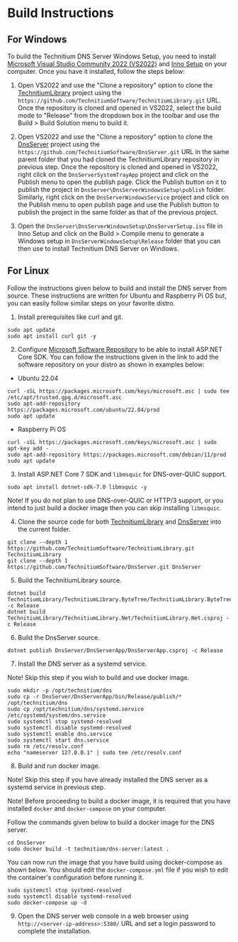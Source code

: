 # Build Instructions

## For Windows

To build the Technitium DNS Server Windows Setup, you need to install [Microsoft Visual Studio Community 2022 (VS2022)](https://visualstudio.microsoft.com/vs/) and [Inno Setup](https://jrsoftware.org/isinfo.php) on your computer. Once you have it installed, follow the steps below:

1. Open VS2022 and use the "Clone a repository" option to clone the [TechnitiumLibrary](https://github.com/TechnitiumSoftware/TechnitiumLibrary) project using the `https://github.com/TechnitiumSoftware/TechnitiumLibrary.git` URL. Once the repository is cloned and opened in VS2022, select the build mode to "Release" from the dropdown box in the toolbar and use the Build > Build Solution menu to build it.

2. Open VS2022 and use the "Clone a repository" option to clone the [DnsServer](https://github.com/TechnitiumSoftware/DnsServer) project using the `https://github.com/TechnitiumSoftware/DnsServer.git` URL in the same parent folder that you had cloned the TechnitiumLibrary repository in previous step. Once the repository is cloned and opened in VS2022, right click on the `DnsServerSystemTrayApp` project and click on the Publish menu to open the publish page. Click the Publish button on it to publish the project in `DnsServer\DnsServerWindowsSetup\publish` folder. Similarly, right click on the `DnsServerWindowsService` project and click on the Publish menu to open publish page and use the Publish button to publish the project in the same folder as that of the previous project.

3. Open the `DnsServer\DnsServerWindowsSetup\DnsServerSetup.iss` file in Inno Setup and click on the Build > Compile menu to generate a Windows setup in `DnsServerWindowsSetup\Release` folder that you can then use to install Technitium DNS Server on Windows.

## For Linux

Follow the instructions given below to build and install the DNS server from source. These instructions are written for Ubuntu and Raspberry Pi OS but, you can easily follow similar steps on your favorite distro.

1. Install prerequisites like curl and git.
```
sudo apt update
sudo apt install curl git -y
```

2. Configure [Microsoft Software Repository](https://learn.microsoft.com/en-us/windows-server/administration/linux-package-repository-for-microsoft-software) to be able to install ASP.NET Core SDK. You can follow the instructions given in the link to add the software repository on your distro as shown in examples below:

- Ubuntu 22.04
```
curl -sSL https://packages.microsoft.com/keys/microsoft.asc | sudo tee /etc/apt/trusted.gpg.d/microsoft.asc
sudo apt-add-repository https://packages.microsoft.com/ubuntu/22.04/prod
sudo apt update
```

- Raspberry Pi OS
```
curl -sSL https://packages.microsoft.com/keys/microsoft.asc | sudo apt-key add -
sudo apt-add-repository https://packages.microsoft.com/debian/11/prod
sudo apt update
```

3. Install ASP.NET Core 7 SDK and `libmsquic` for DNS-over-QUIC support.
```
sudo apt install dotnet-sdk-7.0 libmsquic -y
```

Note! If you do not plan to use DNS-over-QUIC or HTTP/3 support, or you intend to just build a docker image then you can skip installing `libmsquic`.

4. Clone the source code for both [TechnitiumLibrary](https://github.com/TechnitiumSoftware/TechnitiumLibrary) and [DnsServer](https://github.com/TechnitiumSoftware/DnsServer) into the current folder.
```
git clone --depth 1 https://github.com/TechnitiumSoftware/TechnitiumLibrary.git TechnitiumLibrary
git clone --depth 1 https://github.com/TechnitiumSoftware/DnsServer.git DnsServer
```

5. Build the TechnitiumLibrary source.
```
dotnet build TechnitiumLibrary/TechnitiumLibrary.ByteTree/TechnitiumLibrary.ByteTree.csproj -c Release
dotnet build TechnitiumLibrary/TechnitiumLibrary.Net/TechnitiumLibrary.Net.csproj -c Release
```

6. Build the DnsServer source.
```
dotnet publish DnsServer/DnsServerApp/DnsServerApp.csproj -c Release
```

7. Install the DNS server as a systemd service.

Note! Skip this step if you wish to build and use docker image.

```
sudo mkdir -p /opt/technitium/dns
sudo cp -r DnsServer/DnsServerApp/bin/Release/publish/* /opt/technitium/dns
sudo cp /opt/technitium/dns/systemd.service /etc/systemd/system/dns.service
sudo systemctl stop systemd-resolved
sudo systemctl disable systemd-resolved
sudo systemctl enable dns.service
sudo systemctl start dns.service
sudo rm /etc/resolv.conf
echo "nameserver 127.0.0.1" | sudo tee /etc/resolv.conf
```

8. Build and run docker image.

Note! Skip this step if you have already installed the DNS server as a systemd service in previous step.

Note! Before proceeding to build a docker image, it is required that you have installed `docker` and `docker-compose` on your computer.

Follow the commands given below to build a docker image for the DNS server.

```
cd DnsServer
sudo docker build -t technitium/dns-server:latest .
```

You can now run the image that you have build using docker-compose as shown below. You should edit the `docker-compose.yml` file if you wish to edit the container's configuration before running it.

```
sudo systemctl stop systemd-resolved
sudo systemctl disable systemd-resolved
sudo docker-compose up -d
```

9. Open the DNS server web console in a web browser using `http://<server-ip-address>:5380/` URL and set a login password to complete the installation.
